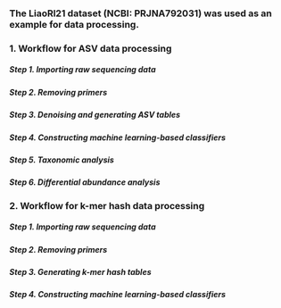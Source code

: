 ### The LiaoRl21 dataset (NCBI: PRJNA792031) was used as an example for data processing.

### 1. Workflow for ASV data processing
##### Step 1. Importing raw sequencing data
##### Step 2. Removing primers
##### Step 3. Denoising and generating ASV tables 
##### Step 4. Constructing machine learning-based classifiers 
##### Step 5. Taxonomic analysis 
##### Step 6. Differential abundance analysis


### 2. Workflow for k-mer hash data processing
##### Step 1. Importing raw sequencing data
##### Step 2. Removing primers
##### Step 3. Generating k-mer hash tables
##### Step 4. Constructing machine learning-based classifiers

